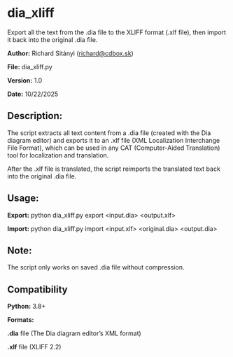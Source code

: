 # dia_xliff
Export all the text from the .dia file to the XLIFF format (.xlf file), then import it back into the original .dia file.  

**Author:** Richard Sitányi (richard@cdbox.sk)

**File:** dia_xliff.py

**Version:** 1.0

**Date:** 10/22/2025

## Description:
The script extracts all text content from a .dia file (created with the Dia diagram editor) and exports it to an .xlf file (XML Localization Interchange File Format), which can be used in any CAT (Computer-Aided Translation) tool for localization and translation.

After the .xlf file is translated, the script reimports the translated text back into the original .dia file.

## Usage:
**Export:** python dia_xliff.py export <input.dia> <output.xlf> <srcLang> <targetLang>

**Import:** python dia_xliff.py import <input.xlf> <original.dia> <output.dia>

## Note:
The script only works on saved .dia file without compression.

## Compatibility
**Python:** 3.8+

**Formats:**

**.dia** file (The Dia diagram editor’s XML format)

**.xlf** file (XLIFF 2.2)
